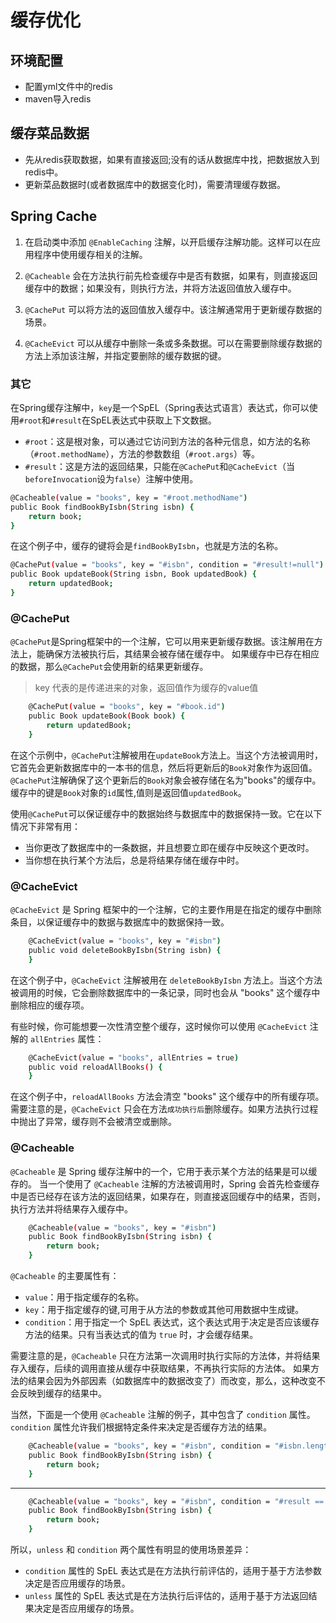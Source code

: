 # 缓存优化

## 环境配置
- 配置yml文件中的redis
- maven导入redis

## 缓存菜品数据

- 先从redis获取数据，如果有直接返回;没有的话从数据库中找，把数据放入到redis中。
- 更新菜品数据时(或者数据库中的数据变化时)，需要清理缓存数据。

## Spring Cache

1. 在启动类中添加 `@EnableCaching` 注解，以开启缓存注解功能。这样可以在应用程序中使用缓存相关的注解。

2. `@Cacheable` 会在方法执行前先检查缓存中是否有数据，如果有，则直接返回缓存中的数据；如果没有，则执行方法，并将方法返回值放入缓存中。

3. `@CachePut` 可以将方法的返回值放入缓存中。该注解通常用于更新缓存数据的场景。

4. `@CacheEvict` 可以从缓存中删除一条或多条数据。可以在需要删除缓存数据的方法上添加该注解，并指定要删除的缓存数据的键。

### 其它

在Spring缓存注解中，`key`是一个SpEL（Spring表达式语言）表达式，你可以使用`#root`和`#result`在SpEL表达式中获取上下文数据。

- `#root`：这是根对象，可以通过它访问到方法的各种元信息，如方法的名称（`#root.methodName`），方法的参数数组（`#root.args`）等。
- `#result`：这是方法的返回结果，只能在`@CachePut`和`@CacheEvict`（当`beforeInvocation`设为`false`）注解中使用。

```bash
@Cacheable(value = "books", key = "#root.methodName")
public Book findBookByIsbn(String isbn) {
    return book;
}
```
在这个例子中，缓存的键将会是`findBookByIsbn`，也就是方法的名称。

```bash
@CachePut(value = "books", key = "#isbn", condition = "#result!=null")
public Book updateBook(String isbn, Book updatedBook) {
    return updatedBook;
}
```
### @CachePut

`@CachePut`是Spring框架中的一个注解，它可以用来更新缓存数据。该注解用在方法上，能确保方法被执行后，其结果会被存储在缓存中。
如果缓存中已存在相应的数据，那么`@CachePut`会使用新的结果更新缓存。
 > key 代表的是传递进来的对象，返回值作为缓存的value值

```bash
    @CachePut(value = "books", key = "#book.id")
    public Book updateBook(Book book) {
        return updatedBook;
    }
```

在这个示例中，`@CachePut`注解被用在`updateBook`方法上。当这个方法被调用时，它首先会更新数据库中的一本书的信息，然后将更新后的`Book`对象作为返回值。
`@CachePut`注解确保了这个更新后的`Book`对象会被存储在名为"books"的缓存中。缓存中的键是`Book`对象的`id`属性,值则是返回值`updatedBook`。

使用`@CachePut`可以保证缓存中的数据始终与数据库中的数据保持一致。它在以下情况下非常有用：
- 当你更改了数据库中的一条数据，并且想要立即在缓存中反映这个更改时。
- 当你想在执行某个方法后，总是将结果存储在缓存中时。

### @CacheEvict

`@CacheEvict` 是 Spring 框架中的一个注解，它的主要作用是在指定的缓存中删除条目，以保证缓存中的数据与数据库中的数据保持一致。

```bash
    @CacheEvict(value = "books", key = "#isbn")
    public void deleteBookByIsbn(String isbn) {
    }
```
在这个例子中，`@CacheEvict` 注解被用在 `deleteBookByIsbn` 方法上。当这个方法被调用的时候，它会删除数据库中的一条记录，同时也会从 "books" 这个缓存中删除相应的缓存项。

有些时候，你可能想要一次性清空整个缓存，这时候你可以使用 `@CacheEvict` 注解的 `allEntries` 属性：

```bash
    @CacheEvict(value = "books", allEntries = true)
    public void reloadAllBooks() {
    }
```
在这个例子中，`reloadAllBooks` 方法会清空 "books" 这个缓存中的所有缓存项。
需要注意的是，`@CacheEvict` 只会在方法`成功执行后`删除缓存。如果方法执行过程中抛出了异常，缓存则不会被清空或删除。

### @Cacheable

`@Cacheable` 是 Spring 缓存注解中的一个，它用于表示某个方法的结果是可以缓存的。
当一个使用了 `@Cacheable` 注解的方法被调用时，Spring 会首先检查缓存中是否已经存在该方法的返回结果，如果存在，则直接返回缓存中的结果，否则，执行方法并将结果存入缓存中。

```bash
    @Cacheable(value = "books", key = "#isbn")
    public Book findBookByIsbn(String isbn) {
        return book;
    }
```
`@Cacheable` 的主要属性有：

- `value`：用于指定缓存的名称。
- `key`：用于指定缓存的键,可用于从方法的参数或其他可用数据中生成键。
- `condition`：用于指定一个 SpEL 表达式，这个表达式用于决定是否应该缓存方法的结果。只有当表达式的值为 `true` 时，才会缓存结果。

需要注意的是，`@Cacheable` 只在方法第一次调用时执行实际的方法体，并将结果存入缓存，后续的调用直接从缓存中获取结果，不再执行实际的方法体。
如果方法的结果会因为外部因素（如数据库中的数据改变了）而改变，那么，这种改变不会反映到缓存的结果中。

当然，下面是一个使用 `@Cacheable` 注解的例子，其中包含了 `condition` 属性。`condition` 属性允许我们根据特定条件来决定是否缓存方法的结果。

```bash
    @Cacheable(value = "books", key = "#isbn", condition = "#isbn.length() == 13")
    public Book findBookByIsbn(String isbn) {
        return book;
    }
```
---

```bash
    @Cacheable(value = "books", key = "#isbn", condition = "#result == null")
    public Book findBookByIsbn(String isbn) {
        return book;
    }
```
所以，`unless` 和 `condition` 两个属性有明显的使用场景差异：
- `condition` 属性的 SpEL 表达式是在方法执行前评估的，适用于基于方法参数决定是否应用缓存的场景。
- `unless` 属性的 SpEL 表达式是在方法执行后评估的，适用于基于方法返回结果决定是否应用缓存的场景。




